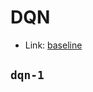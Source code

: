 # DQN

- Link: [baseline](https://stable-baselines3.readthedocs.io/en/master/modules/dqn.html)

## `dqn-1`
